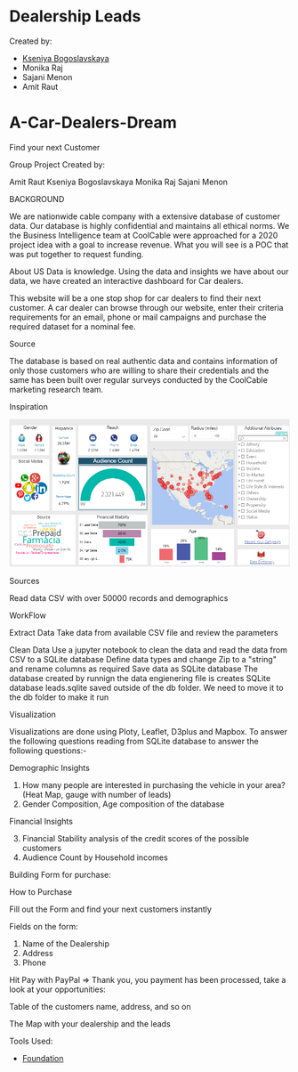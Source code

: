 # Dealership Leads

Created by:
- [Kseniya Bogoslavskaya](https://chique.dev/)
- Monika Raj
- Sajani Menon
- Amit Raut

# A-Car-Dealers-Dream
Find your next Customer 

Group Project Created by:

Amit Raut
Kseniya Bogoslavskaya
Monika Raj
Sajani Menon

BACKGROUND

We are nationwide cable company with a extensive database of customer data. Our database is highly confidential and maintains all ethical norms. 
We the Business Intelligence team at CoolCable were approached for a 2020 project idea with a goal to increase revenue. 
What you will see is a POC that was put together to request funding.

About US
Data is knowledge. Using the data and insights we have about our data, we have created an interactive dashboard for Car dealers. 

This website will be a one stop shop for car dealers to find their next customer. A car dealer can browse through our website, enter their criteria requirements for an email, phone or mail campaigns and purchase the required dataset for a nominal fee. 

Source 

The database is based on real authentic data and contains information of only those customers who are willing to share their credentials and the same has been built over regular surveys conducted by the CoolCable marketing research team.    

Inspiration

![End Goal](https://github.com/sajanimenon/A-Car-Dealer-s-Dream/blob/master/static/images/image001.png)

Sources

Read data CSV with over 50000 records and demographics

WorkFlow

Extract Data
Take data from available CSV file and review the parameters 

Clean Data
Use a jupyter notebook to clean the data and read the data from CSV to a SQLite database
Define data types and change Zip to a "string" and rename columns as required
Save data as SQLite database
The database created by runnign the data engienering file is creates SQLite database leads.sqlite saved outside of the db folder. We need to move it to the db folder to make it run 

Visualization

Visualizations are done using Ploty, Leaflet, D3plus and Mapbox. To answer the following questions reading from SQLite database to answer the following questions:-

Demographic Insights

1. How many people are interested in purchasing the vehicle in your area? (Heat Map, gauge with number of leads)
2. Gender Composition, Age composition of the database

Financial Insights

3. Financial Stability analysis of the credit scores of the possible customers
4. Audience Count by Household incomes

Building Form for purchase:

How to Purchase

Fill out the Form and find your next customers instantly 

Fields on the form:
1. Name of the Dealership
2. Address
5. Phone 

Hit Pay with PayPal => Thank you, you payment has been processed, take a look at your opportunities:

Table of the customers name, address, and so on

The Map with your dealership and the leads 

Tools Used: 
- [Foundation](https://foundation.zurb.com/sites/docs/)
